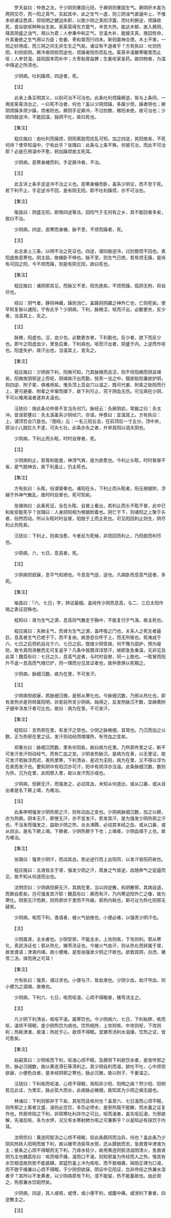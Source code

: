 <!-- { "loadSidebar": true } -->
　　罗天益曰：仲景之法，于少阴则重固元阳，于厥阴则重固生气。厥阴肝木虽为两阴交尽，而一阳之真气，实起其中，此之生气一虚，则三阴浊气直逼中上，不惟本经诸证悉具，将阳明之健运失职，以致少阴之真阳浮露，而吐利厥逆，烦躁欲死，食谷欲呕种种丛生矣。吴茱萸得东方震气，辛苦大热，能达木郁，直入厥阴，降其阴盛之浊气，用以为君；人参秉中和正气，甘温大补，能接天真，挽回性命，升其垂绝之生气用以为臣；佐姜、枣和胃而行四末。斯则震神合德，木土不害，一阳之妙用成，而三阴之间无非生生之气矣。诸证有不退者乎？方有执曰：吐则伤阳，利则损阴。厥冷者阴损而逆也，烦躁者阳伤而乱也。茱萸辛温散寒暖胃而止呕；人参甘温，益阳固本而补中；大枣助胃益脾；生姜呕家圣药。故四物者，为温中降逆之所须也。

　　少阴病，吐利躁烦，四逆者，死。

　　【注】

　　此承上条互明其义，以别可治不可治也。此条吐利烦躁厥逆，皆与上条同，一用吴茱萸汤治之，一曰死不治者，何也？盖以少阴烦躁，多躁少烦，躁者阴也；厥阴烦躁多烦少躁，烦者阳也。厥阴手足厥冷，不过肘膝，微阳未绝，故可治也；少阴四肢逆冷，不能回温，独阴不化，故曰死也。

　　【集注】

　　程应旄曰：由吐利而躁烦，阴阳离脱而扰乱可知。加之四逆，其阳绝矣，不死何待？使早知温中，宁有此乎？张璐曰：此条与上条不殊，何彼可治，而此不可治耶？必是已用温中不愈，转加躁烦故主死耳。

　　少阴病，恶寒身蜷而利，手足厥冷者，不治。

　　【注】

　　此互详上条手足逆冷不治之义也。恶寒身蜷而卧，虽系少阴证，而不至于死。若下利不止，手足逆冷不回，是有阴无阳，即不吐利躁烦，亦不可治也。

　　【集注】

　　喻昌曰：阴盛无阳，即用四逆等法，回阳气于无何有之乡，其不能回者多矣，故曰不治。

　　少阴病，四逆，恶寒而身蜷，脉不至，不烦而躁者，死。

　　【注】

　　此总承上三条，以明不治之死证也。四逆，谓四肢逆冷，过肘膝而不回也。表阳虚故恶寒也。阴主屈，故蜷卧不伸也。脉不至，则生气已绝，若有烦无躁，是尚有可回之阳，今不烦而躁，则是有阴无阳，故曰死也。

　　【集注】

　　程应旄曰：诸阴邪具见，而脉又不至，阳先绝矣。不烦而躁，孤阴无附，将自尽也。

　　经曰：阴气者，静则神藏，躁则消亡。盖躁则阴藏之神外亡也，亡则死矣。使早知复脉以通阳，宁有此乎？少阴病，下利，脉微涩，呕而汗出，必数更衣，反少者，当温其上，灸之。

　　【注】

　　脉微，阳虚也。涩，血少也。必数更衣者，下利勤也。反少者，欲下而反少也。即今之阳虚血少，里急后重，下利病也。呕而汗出者，阴盛于内，上逆而作呕也。阳虚失护，故汗出也，当温其上，宜灸之。

　　【集注】

　　程应旄曰：少阴病下利，阳微可知，乃其脉微而且涩，则不但阳微而阴且竭矣。阳微故阴邪逆上而呕，阴竭故汗出而勤，努责一法之中，既欲助阳兼欲护阴，则四逆、附子辈，俱难用矣。惟灸顶上百会穴以温之，既可代姜、附辈之助阳而行上，更可避姜、附辈之辛窜而燥下，故下利可止，究于阴血无伤。可见病在少阴，不可以难用温者遂弃夫温也。

　　汪琥曰：按此条论仲景不言当灸何穴。脉经云：灸厥阴俞。常器之曰：灸太冲。皆误郭壅曰：灸太溪虽系少阴经穴，亦误。仲景曰：宜温其上。方有执曰：上，谓顶百会穴是也。『图经』云：一名三阳五会，在前顶后一寸五分，顶中央，原治小儿脱肛久不差，可灸七壮。此条亦灸之者，升举其阳以调夫阴也。

　　少阴病，下利止而头眩，时时自冒者，死。

　　【注】

　　少阴病利止，若胃和能食，神清气爽，是为欲愈也。今利止头眩，时时昏冒不省，是气脱神去，故下利虽止，仍主死也。

　　【集注】

　　方有执曰：头眩，俗谓昏晕也。诸阳在头，下利止而头眩者，阳无根据附，浮越于外神气散乱，故时时自冒也，死可知矣。

　　张锡驹曰：此条死证，全在头眩、自冒上看出，若利止而头不眩不冒，此中已和矣安能死乎？张璐曰：人身阴阳相为根据附着也。阴亡于下，则诸阳之上聚于头者，纷然而动，所以头眩时时自冒，阳脱于上而主死也。可见阳回利止则生，阴尽利止则死矣。

　　汪琥曰：下利止，则病当愈，今者反为死候，非阳回而利止，乃阳脱而利尽也。

　　少阴病，六、七日，息高者，死。

　　【注】

　　少阴病但欲寐，息平气和顺也。今息高气促，逆也。凡病卧而息高气促者，多死。

　　【集注】

　　喻昌曰：「六、七日」字，辨证最细。盖经传少阴而息高，与二、三日太阳作喘之表证迥殊也。

　　程知曰：肾为生气之源，息高则气散走于胸中，不能复归于气海，故主死也。

　　程应旄曰：夫肺主气，而肾为生气之源，盖呼吸之门也，关系人之死生者最巨。息高者生气已绝于下，而不复纳，故游息仅呼于上，而无所吸也。死难成于六、七日之后而机自兆于六、七日之前。既值少阴受病，何不豫为固护，预为堤防，致令真阳涣散而无可复返乎？凡条中首既谆谆禁汗，继即急急重温，无非见及此耳！魏荔彤曰：七日之久，息高气逆者，与时时自冒，同一上脱也。一眩冒而阳升不返一息高而气根已铲，同一理而分见其证者也，故仲景俱以死期之。

　　少阴病，脉细沉数，病为在里，不可发汗。

　　【注】

　　少阴病但欲寐，若脉细沉微，是邪从寒化也。今脉细沉数，乃邪从热化也，即有发热亦是将转属阳明，非若前所言少阴病，始得之，反发热脉沉不数，宜麻黄附子细辛汤发汗者可比也。故曰：病为在里，不可发汗。

　　【集注】

　　程知曰：言热邪在里，有发汗之禁也。少阴之脉微细，其常也。乃沉而加之以数，正为热邪在里之征。发汗则动经而增燥热，有夺血之变矣。

　　郑重光曰：脉细沉而数，里有伏阳矣，故曰病为在里。乃热邪传里之证，断不可发汗发汗则动经气，而有亡血之变。少阴发热脉沉，是病为在表，以无里证，故可发汗若脉浮而迟，表热里寒，下利清谷，是迟为无阳，病为在里，又不得以浮为在表而发汗也。要知阴中有阳沉亦可汗，阳中有阴浮亦当温。此条脉细沉数，数则为热，沉为在里，此阳邪入里，故以发汗而示戒也。

　　少阴病，但厥无汗，而强发之，必动其血，未知从何道出，或从口鼻，或从目出者是名下厥上竭，为难治。

　　【注】

　　此条申明强发少阴热邪之汗，则有动血之变也。少阴病脉细沉数，加之以厥，亦为热厥。阴本无汗，即使无汗，亦不宜发汗。若发其汗，是为强发少阴热邪之汗也。不当发而强发之，益助少阴之热，炎炎沸腾，必动其本经之血，或从口鼻，或从目出，是名下厥上竭。下厥者，少阴热厥于下也；上竭者，少阴血竭于上也，故为难治。

　　【集注】

　　张璐曰：强责少阴汗，而动其血，势必逆行而上出阳窍，以发汗皆阳药故也。

　　程应旄曰：五液皆主于肾，强发少阴之汗，周身之气皆逆，血随奔气之促逼而见，故不知从何道而出也。

　　沈明宗曰：少阴病但厥无汗，其病在里，当以四逆散，和阴散邪，其病自退，而厥自愈矣。岂可强发其汗耶！魏荔彤曰：厥而有汗，乃内寒迫阳外亡之像，故为寒化。阴邪无汗而厥，则热邪伏于里而不外越，邪热内耗也，斯可议为热化阳邪无疑矣。

　　少阴病，咳而下利，谵语者，被火气劫故也，小便必难，以强责少阴汗也。

　　【注】

　　少阴属肾，主水者也。少阴受邪，不能主水，上攻则咳，下攻则利。邪从寒化，真武汤证也；邪从热化，猪苓汤证也。今被火气劫汗，则从热化而转属于胃，故发谵语；津液内竭，故小便难，是皆由强发少阴之汗故也。欲救其阴，白虎、猪苓二汤，择而用之可耳！

　　【集注】

　　方有执曰：强责，谓过求也。小便与汗，皆血液也。少阴少血，劫汗夺血，则小便为之涸竭，故难也。

　　少阴病，下利六、七日，咳而呕渴，心烦不得眠者，猪苓汤主之。

　　【注】

　　凡少阴下利清谷，咳呕不渴，属寒饮也。今少阴病六、七日，下利粘秽，咳而呕，渴烦不得眠，是少阴热饮为病也。饮热相抟，上攻则咳，中攻则呕，下攻则利；热耗津液，故渴；热扰于心，故烦不得眠。宜猪苓汤利水滋燥，饮热之证，皆可愈矣。

　　【集注】

　　赵嗣真曰：少阴咳而下利，呕渴心烦不眠，及厥阴下利欲饮水者，是皆传邪之热，脉必沉细数，故以黄连滑石等清利之。其少阴自利而渴，欲吐不吐，心中烦但欲寐，小便色白者，是本经阴邪之寒也，脉必沉微，故以附子、干姜温之。

　　汪琥曰：下利咳而呕渴，心烦不得眠，焉知非少阳、阳明之病？然少阳、阳明若见此证，为里实，脉必弦大而长，此病脉必微细，故知其为少阴之病无疑也。

　　林澜曰：下利则邪并于下矣，其呕而且咳何也？盖至六、七日渴而心烦不眠，则传邪之上客者又盛，渴则必恣饮，多饮必停水，是邪热既不能解，而水蓄之证复作也。热邪传陷之下利，非阴寒吐利并作之可比。呕而渴者，盖先呕后渴，为邪欲解，先渴后呕，多为水停，况又有水寒射肺为咳之可兼察乎？以是知必有挟饮于内耳。

　　沈明宗曰：黄连阿胶汤之心烦不得眠，较此条颇同而治异，何也？盖此条乃少阴风热转入阳明而致下利，故以猪苓汤驱导水邪，还从膀胱而去，急救胃中津液为主；彼条之心烦不得眠而无下利，乃肾水枯少，故用黄连阿胶汤滋阴清火，急救肾阴为主也魏荔彤曰：咳而咽不痛，渴而口不渴，则知邪虽为传经而入之热，惟其有水饮相混故热势不能甚肆。其猛烈虽上冲为咳呕，而不致咽痛，隔阻正律为口渴，而不致干燥兼以心烦不得眠，于少阴但欲寐，阴证中见阳证，岂非传经之热兼水湿者乎？其所以不发黄者，以少阴病原有下利，湿不能留，热不能蓄故也。由此观之，热邪兼水饮昭然矣。

　　少阴病，四逆，其人或咳，或悸，或小便不利，或腹中痛，或泄利下重者，四逆散主之。

　　【注】

